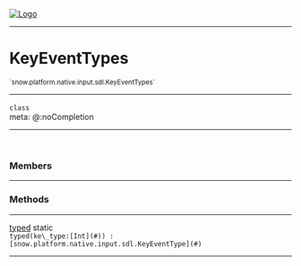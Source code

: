 
[![Logo](../../../../../../images/logo.png)](../../../../../../api/index.html)

---



<h1>KeyEventTypes</h1>
<small>`snow.platform.native.input.sdl.KeyEventTypes`</small>



---

`class`
<span class="meta">
<br/>meta: @:noCompletion
</span>


---

&nbsp;
&nbsp;



<h3>Members</h3> <hr/>





<h3>Methods</h3> <hr/><span class="method apipage">
            <a name="typed"><a class="lift" href="#typed">typed</a></a> <span class="inline-block static">static</span><div class="clear"></div><code class="signature apipage">typed(ke\_type:[Int](#)<span></span>) : [snow.platform.native.input.sdl.KeyEventType](#)</code><br/><span class="small_desc_flat"></span>
        </span>
    





---

&nbsp;
&nbsp;
&nbsp;
&nbsp;
